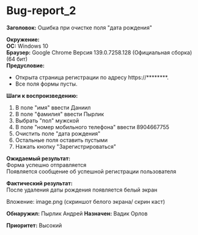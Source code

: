 # Bug-report_2

**Заголовок:** Ошибка при очистке поля "дата рождения"  

**Окружение:**  
**ОС:** Windows 10  
**Браузер:** Google Chrome Версия 139.0.7258.128 (Официальная сборка) (64 бит)  
**Предусловие:** 
- Открыта страница регистрации по адресу https://********. 
- Все поля формы пусты.  

**Шаги к воспроизведению:**

1. В поле "имя" ввести Даниил
2. В поле "фамилия"  ввести Пырлик
3. Выбрать "пол" мужской
4. В поле "номер мобильного телефона" ввести  8904667755
5. Очистить поле "дата рождения" 
6. Остальные поля оставить пустыми
7. Нажать  кнопку "Зарегистрироваться"

**Ожидаемый результат:**  
Форма успешно отправляется  
Появляется сообщение об успешной регистрации пользователя  

**Фактический результат:**  
После  удаления даты рождения появляется белый экран

Вложение: image.png (скриншот белого экрана/ скрин каст)

**Обнаружил:** Пырлик Андрей
**Назначен:** Вадик Орлов

**Приоритет:** Высокий
